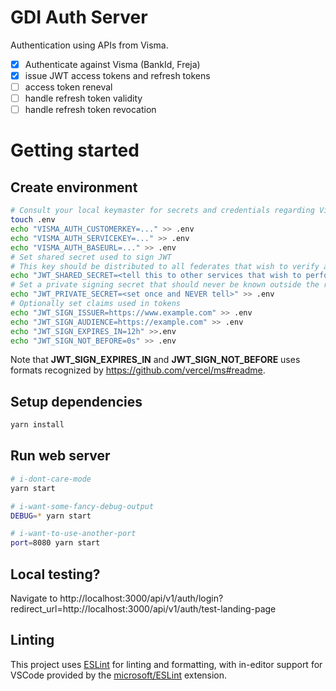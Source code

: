 # GDI Auth Server

Authentication using APIs from Visma.

- [x] Authenticate against Visma (BankId, Freja)
- [x] issue JWT access tokens and refresh tokens
- [ ] access token reneval
- [ ] handle refresh token validity
- [ ] handle refresh token revocation
# Getting started

## Create environment
```sh
# Consult your local keymaster for secrets and credentials regarding Visma
touch .env
echo "VISMA_AUTH_CUSTOMERKEY=..." >> .env
echo "VISMA_AUTH_SERVICEKEY=..." >> .env
echo "VISMA_AUTH_BASEURL=..." >> .env
# Set shared secret used to sign JWT
# This key should be distributed to all federates that wish to verify an issued access token
echo "JWT_SHARED_SECRET=<tell this to other services that wish to perform authorization" >> .env
# Set a private signing secret that should never be known outside the running service
echo "JWT_PRIVATE_SECRET=<set once and NEVER tell>" >> .env
# Optionally set claims used in tokens
echo "JWT_SIGN_ISSUER=https://www.example.com" >> .env
echo "JWT_SIGN_AUDIENCE=https://example.com" >> .env
echo "JWT_SIGN_EXPIRES_IN=12h" >>.env
echo "JWT_SIGN_NOT_BEFORE=0s" >> .env
```

Note that __JWT_SIGN_EXPIRES_IN__ and __JWT_SIGN_NOT_BEFORE__ uses formats recognized by https://github.com/vercel/ms#readme.
## Setup dependencies
```sh
yarn install
```
## Run web server

```sh
# i-dont-care-mode
yarn start

# i-want-some-fancy-debug-output
DEBUG=* yarn start

# i-want-to-use-another-port
port=8080 yarn start
```

## Local testing?

Navigate to http://localhost:3000/api/v1/auth/login?redirect_url=http://localhost:3000/api/v1/auth/test-landing-page

## Linting

This project uses [ESLint](https://eslint.org/) for linting and formatting, with in-editor support for VSCode provided by the [microsoft/ESLint](https://marketplace.visualstudio.com/items?itemName=dbaeumer.vscode-eslint) extension.